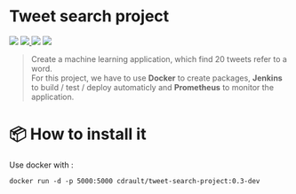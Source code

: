 # Tweet search project

<p>
  <img src="https://img.shields.io/static/v1?label=Type%20of%20project&message=Project%202&color=brightgreen">
  <a href="moodle.path">
    <img src="https://img.shields.io/static/v1?label=Subject&message=Tweet%20Search%20App&color=green">
  </a>
  <img src="https://img.shields.io/static/v1?label=Years&message=2020-2021&color=yellowgreen">
  <img src="https://img.shields.io/static/v1?label=Version&message=v0&color=yellow">
</p>

> Create a machine learning application, which find 20 tweets refer to a word.  
> For this project, we have to use **Docker** to create packages, **Jenkins** to build / test / deploy automaticly and **Prometheus** to monitor the application.

# 📦 How to install it
Use docker with :
```console
docker run -d -p 5000:5000 cdrault/tweet-search-project:0.3-dev
```
